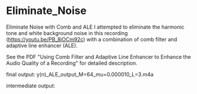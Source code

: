 # Eliminate_Noise
Eliminate Noise with Comb and ALE
I attempted to eliminate the harmonic tone and white background noise in this recording (https://youtu.be/PB_8iOCm92c) with a combination of comb filter and adaptive line enhancer (ALE).

See the PDF "Using Comb Filter and Adaptive Line Enhancer to Enhance the Audio Quality of a Recording" for detailed description.

final output: y(n)_ALE_output_M=64_mu=0.000010_L=3.m4a

intermediate output: 

